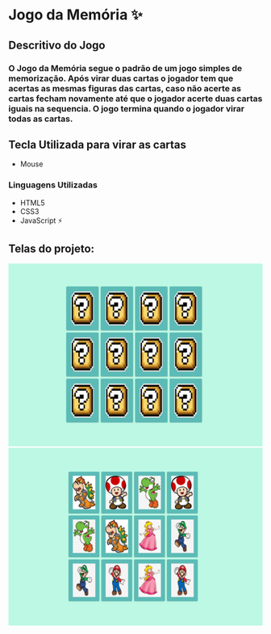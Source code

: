 # Jogo da Memória ✨

## Descritivo do Jogo

### O Jogo da Memória segue o padrão de um jogo simples de memorização. Após virar duas cartas o jogador tem que acertas as mesmas figuras das cartas, caso não acerte as cartas fecham novamente até que o jogador acerte duas cartas iguais na sequencia. O jogo termina quando o jogador virar todas as cartas.

## Tecla Utilizada para virar as cartas

* Mouse

### Linguagens Utilizadas 

- HTML5
- CSS3
- JavaScript
⚡

## Telas do projeto:

![paginas_web](https://github.com/claudineinobrega/JogoDaMemoria/blob/master/img/telainicio.png)
![paginas_web](https://github.com/claudineinobrega/JogoDaMemoria/blob/master/img/telafim.png)
